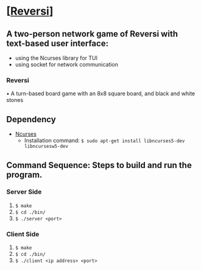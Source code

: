# [[Reversi](project3-reversi.pdf)]
## A two-person network game of Reversi with text-based user interface:
* using the Ncurses library for TUI
* using socket for network communication

### Reversi
• A turn-based board game with an 8x8 square board, and black and white 
stones

## Dependency
* [Ncurses](https://tldp.org/HOWTO/NCURSES-Programming-HOWTO/index.html)
	* Installation command: ```$ sudo apt-get install libncurses5-dev libncursesw5-dev```

## Command Sequence: Steps to build and run the program.
### Server Side
1. ```$ make```
2. ```$ cd ./bin/```
3. ```$ ./server <port>```

### Client Side
1. ```$ make```
2. ```$ cd ./bin/```
3. ```$ ./client <ip address> <port>```